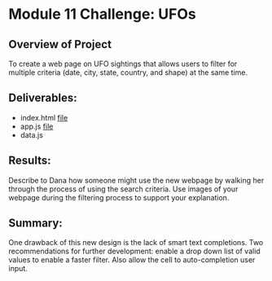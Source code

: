 # Module 11 Challenge: UFOs

## Overview of Project

To create a web page on UFO sightings that allows users to filter for multiple criteria (date, city, state, country, and shape) at the same time. 

## Deliverables:

- index.html [file](index.html)
- app.js [file](https://github.com/RARangel/UFOs/blob/main/static/js/app.js)
- data.js 

## Results: 

Describe to Dana how someone might use the new webpage by walking her through the process of using the search criteria. Use images of your webpage during the filtering process to support your explanation.

## Summary: 

One drawback of this new design is the lack of smart text completions. Two recommendations for further development:  enable a drop down list of valid values to enable a faster filter. Also allow the cell to auto-completion user input.
